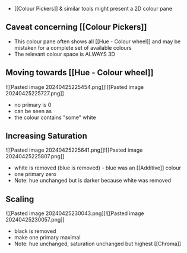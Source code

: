 - [[Colour Pickers]] & similar tools might present a 2D colour pane
## Caveat concerning [[Colour Pickers]]
- This colour pane often shows all [[Hue - Colour wheel]] and may be mistaken for a complete set of available colours
- The relevant colour space is ALWAYS 3D
## Moving towards [[Hue - Colour wheel]]
![[Pasted image 20240425225454.png]]![[Pasted image 20240425225727.png]]
- no primary is 0
- can be seen as
- the colour contains "some" white
## Increasing Saturation
![[Pasted image 20240425225641.png]]![[Pasted image 20240425225807.png]]
- white is removed (blue is removed) - blue was an [[Additive]] colour
- one primary zero
- Note: hue unchanged but is darker because white was removed
## Scaling
![[Pasted image 20240425230043.png]]![[Pasted image 20240425230057.png]]
- black is removed
- make one primary maximal
- Note: hue unchanged, saturation unchanged but highest [[Chroma]]

